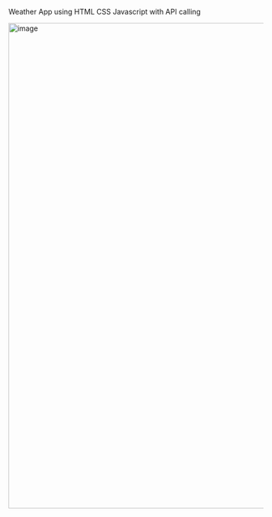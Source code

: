 Weather App using HTML CSS Javascript with API calling

<img width="960" alt="image" src="https://user-images.githubusercontent.com/88576677/170821078-66a14fbe-bc5c-4436-88ff-481f378c900c.png">

